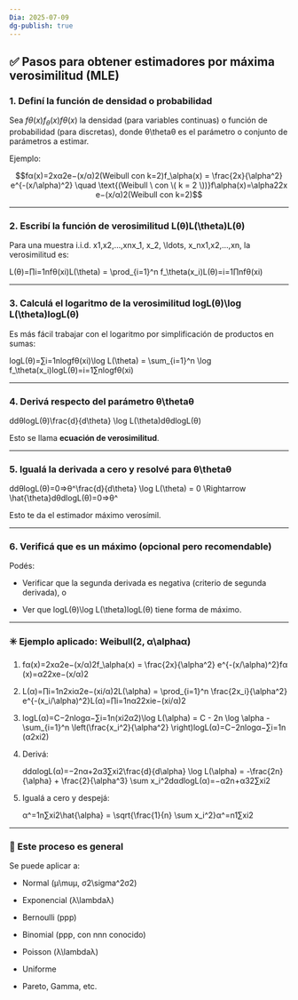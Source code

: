 ```yaml
---
Dia: 2025-07-09
dg-publish: true
---
```

## ✅ **Pasos para obtener estimadores por máxima verosimilitud (MLE)**

### **1. Definí la función de densidad o probabilidad**

Sea $fθ(x)f_\theta(x)fθ​(x)$ la densidad (para variables continuas) o función de probabilidad (para discretas), donde θ\thetaθ es el parámetro o conjunto de parámetros a estimar.

Ejemplo:

$$fα(x)=2xα2e−(x/α)2(Weibull con k=2)f_\alpha(x) = \frac{2x}{\alpha^2} e^{-(x/\alpha)^2} \quad \text{(Weibull \ con \( k = 2 \))}f\alpha(x)=\alpha22x​e−(x/α)2(Weibull con k=2)$$

---

### **2. Escribí la función de verosimilitud L(θ)L(\theta)L(θ)**

Para una muestra i.i.d. x1,x2,…,xnx_1, x_2, \ldots, x_nx1​,x2​,…,xn​, la verosimilitud es:

L(θ)=∏i=1nfθ(xi)L(\theta) = \prod_{i=1}^n f_\theta(x_i)L(θ)=i=1∏n​fθ​(xi​)

---

### **3. Calculá el logaritmo de la verosimilitud log⁡L(θ)\log L(\theta)logL(θ)**

Es más fácil trabajar con el logaritmo por simplificación de productos en sumas:

log⁡L(θ)=∑i=1nlog⁡fθ(xi)\log L(\theta) = \sum_{i=1}^n \log f_\theta(x_i)logL(θ)=i=1∑n​logfθ​(xi​)

---

### **4. Derivá respecto del parámetro θ\thetaθ**

ddθlog⁡L(θ)\frac{d}{d\theta} \log L(\theta)dθd​logL(θ)

Esto se llama **ecuación de verosimilitud**.

---

### **5. Igualá la derivada a cero y resolvé para θ\thetaθ**

ddθlog⁡L(θ)=0⇒θ^\frac{d}{d\theta} \log L(\theta) = 0 \Rightarrow \hat{\theta}dθd​logL(θ)=0⇒θ^

Esto te da el estimador máximo verosímil.

---

### **6. Verificá que es un máximo (opcional pero recomendable)**

Podés:

- Verificar que la segunda derivada es negativa (criterio de segunda derivada), o
    
- Ver que log⁡L(θ)\log L(\theta)logL(θ) tiene forma de máximo.
    

---

### ✳️ Ejemplo aplicado: Weibull(2, α\alphaα)

1. fα(x)=2xα2e−(x/α)2f_\alpha(x) = \frac{2x}{\alpha^2} e^{-(x/\alpha)^2}fα​(x)=α22x​e−(x/α)2
    
2. L(α)=∏i=1n2xiα2e−(xi/α)2L(\alpha) = \prod_{i=1}^n \frac{2x_i}{\alpha^2} e^{-(x_i/\alpha)^2}L(α)=∏i=1n​α22xi​​e−(xi​/α)2
    
3. log⁡L(α)=C−2nlog⁡α−∑i=1n(xi2α2)\log L(\alpha) = C - 2n \log \alpha - \sum_{i=1}^n \left(\frac{x_i^2}{\alpha^2} \right)logL(α)=C−2nlogα−∑i=1n​(α2xi2​​)
    
4. Derivá:
    
    ddαlog⁡L(α)=−2nα+2α3∑xi2\frac{d}{d\alpha} \log L(\alpha) = -\frac{2n}{\alpha} + \frac{2}{\alpha^3} \sum x_i^2dαd​logL(α)=−α2n​+α32​∑xi2​
5. Igualá a cero y despejá:
    
    α^=1n∑xi2\hat{\alpha} = \sqrt{\frac{1}{n} \sum x_i^2}α^=n1​∑xi2​​

---

### 🔁 Este proceso es general

Se puede aplicar a:

- Normal (μ\muμ, σ2\sigma^2σ2)
    
- Exponencial (λ\lambdaλ)
    
- Bernoulli (ppp)
    
- Binomial (ppp, con nnn conocido)
    
- Poisson (λ\lambdaλ)
    
- Uniforme
    
- Pareto, Gamma, etc.